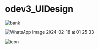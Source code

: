 # odev3_UIDesign

![bank](https://github.com/senasengul8/odev3_UIDesign/assets/44581008/7bd8fda3-83fe-485b-b9ba-91b76b892d8d)

![WhatsApp Image 2024-02-18 at 01 25 33](https://github.com/senasengul8/odev3_UIDesign/assets/44581008/6e8d62c4-8a50-4859-9576-50666465d3f0)



![icon](https://github.com/senasengul8/odev3_UIDesign/assets/44581008/6bcb3a6e-f8f5-49ab-babf-70688a11d0a7)

